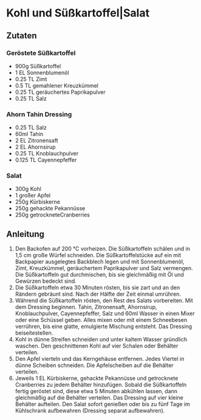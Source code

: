 # Kohl und Süßkartoffel|Salat
## Zutaten
### Geröstete Süßkartoffel
- 900g Süßkartoffel
- 1 EL Sonnenblumenöl
- 0.25 TL Zimt
- 0.5 TL gemahlener Kreuzkümmel
- 0.25 TL geräuchertes Paprikapulver
- 0.25 TL Salz

### Ahorn Tahin Dressing
- 0.25 TL Salz
- 60ml Tahin
- 2 EL Zitronensaft
- 2 EL Ahornsirup
- 0.25 TL Knoblauchpulver
- 0.125 TL Cayennepfeffer

### Salat
- 300g Kohl
- 1 großer Apfel
- 250g Kürbiskerne
- 250g gehackte Pekannüsse
- 250g getrockneteCranberries

## Anleitung
1. Den Backofen auf 200 °C vorheizen. Die Süßkartoffeln schälen und in 1,5 cm große Würfel schneiden. Die Süßkartoffelstücke auf ein mit Backpapier ausgelegtes Backblech legen und mit Sonnenblumenöl, Zimt, Kreuzkümmel, geräuchertem Paprikapulver und Salz vermengen. Die Süßkartoffeln gut durchmischen, bis sie gleichmäßig mit Öl und Gewürzen bedeckt sind.
2. Die Süßkartoffeln etwa 30 Minuten rösten, bis sie zart und an den Rändern gebräunt sind. Nach der Hälfte der Zeit einmal umrühren.
3. Während die Süßkartoffeln rösten, den Rest des Salats vorbereiten. Mit dem Dressing beginnen. Tahin, Zitronensaft, Ahornsirup, Knoblauchpulver, Cayennepfeffer, Salz und 60ml Wasser in einen Mixer oder eine Schüssel geben. Alles mixen oder mit einem Schneebesen verrühren, bis eine glatte, emulgierte Mischung entsteht. Das Dressing beiseitestellen.
4. Kohl in dünne Streifen schneiden und unter kaltem Wasser gründlich waschen. Den geschnittenen Kohl auf vier Schalen oder Behälter verteilen.
5. Den Apfel vierteln und das Kerngehäuse entfernen. Jedes Viertel in dünne Scheiben schneiden. Die Apfelscheiben auf die Behälter verteilen.
6. Jeweils 1 EL Kürbiskerne, gehackte Pekannüsse und getrocknete Cranberries zu jedem Behälter hinzufügen. Sobald die Süßkartoffeln fertig geröstet sind, diese etwa 5 Minuten abkühlen lassen, dann gleichmäßig auf die Behälter verteilen. Das Dressing auf vier kleine Behälter aufteilen. Den Salat sofort genießen oder bis zu fünf Tage im Kühlschrank aufbewahren (Dressing separat aufbewahren).
